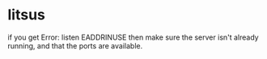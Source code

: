 # litsus

if you get Error: listen EADDRINUSE then make sure the server isn't already running, and that the ports are available.
